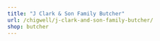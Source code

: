```yaml
---
title: "J Clark & Son Family Butcher"
url: /chigwell/j-clark-and-son-family-butcher/
shop: butcher
---
```


